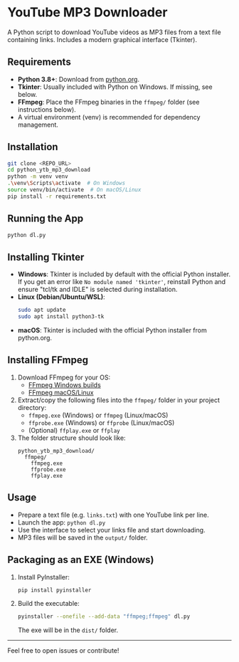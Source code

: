 # YouTube MP3 Downloader

A Python script to download YouTube videos as MP3 files from a text file containing links. Includes a modern graphical interface (Tkinter).

## Requirements
- **Python 3.8+**: Download from [python.org](https://www.python.org/downloads/).
- **Tkinter**: Usually included with Python on Windows. If missing, see below.
- **FFmpeg**: Place the FFmpeg binaries in the `ffmpeg/` folder (see instructions below).
- A virtual environment (venv) is recommended for dependency management.

## Installation

```sh
git clone <REPO_URL>
cd python_ytb_mp3_download
python -m venv venv
.\venv\Scripts\activate  # On Windows
source venv/bin/activate  # On macOS/Linux
pip install -r requirements.txt
```

## Running the App

```sh
python dl.py
```

## Installing Tkinter
- **Windows**: Tkinter is included by default with the official Python installer. If you get an error like `No module named 'tkinter'`, reinstall Python and ensure "tcl/tk and IDLE" is selected during installation.
- **Linux (Debian/Ubuntu/WSL)**:
  ```sh
  sudo apt update
  sudo apt install python3-tk
  ```
- **macOS**: Tkinter is included with the official Python installer from python.org.

## Installing FFmpeg
1. Download FFmpeg for your OS:
   - [FFmpeg Windows builds](https://www.gyan.dev/ffmpeg/builds/)
   - [FFmpeg macOS/Linux](https://ffmpeg.org/download.html)
2. Extract/copy the following files into the `ffmpeg/` folder in your project directory:
   - `ffmpeg.exe` (Windows) or `ffmpeg` (Linux/macOS)
   - `ffprobe.exe` (Windows) or `ffprobe` (Linux/macOS)
   - (Optional) `ffplay.exe` or `ffplay`
3. The folder structure should look like:
   ```
   python_ytb_mp3_download/
     ffmpeg/
       ffmpeg.exe
       ffprobe.exe
       ffplay.exe
   ```

## Usage
- Prepare a text file (e.g. `links.txt`) with one YouTube link per line.
- Launch the app: `python dl.py`
- Use the interface to select your links file and start downloading.
- MP3 files will be saved in the `output/` folder.

## Packaging as an EXE (Windows)
1. Install PyInstaller:
   ```sh
   pip install pyinstaller
   ```
2. Build the executable:
   ```sh
   pyinstaller --onefile --add-data "ffmpeg;ffmpeg" dl.py
   ```
   The exe will be in the `dist/` folder.

---

Feel free to open issues or contribute!
